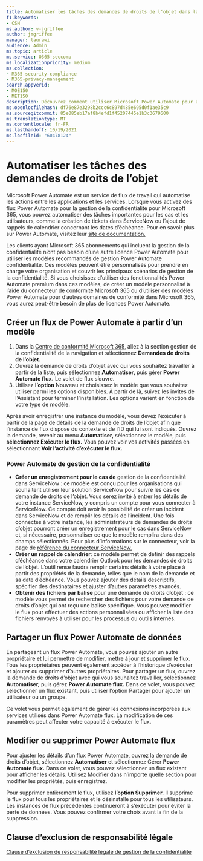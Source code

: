 ```yaml
---
title: Automatiser les tâches des demandes de droits de l’objet dans la gestion de la confidentialité
f1.keywords:
- CSH
ms.author: v-jgriffee
author: jmgriffee
manager: laurawi
audience: Admin
ms.topic: article
ms.service: O365-seccomp
ms.localizationpriority: medium
ms.collection:
- M365-security-compliance
- M365-privacy-management
search.appverid:
- MOE150
- MET150
description: Découvrez comment utiliser Microsoft Power Automate pour automatiser les tâches essentielles pour les demandes de droits de l’objet dans la gestion de la confidentialité.
ms.openlocfilehash: df76e87e3298b2ccc6c897d485e695d0f1ae35c9
ms.sourcegitcommit: 85e085eb17af8b4efd1f45207445e1b3c3679600
ms.translationtype: MT
ms.contentlocale: fr-FR
ms.lasthandoff: 10/19/2021
ms.locfileid: "60478124"
---
```

# <a name="automate-subject-rights-requests-tasks"></a>Automatiser les tâches des demandes de droits de l’objet

Microsoft Power Automate est un service de flux de travail qui automatise les actions entre les applications et les services. Lorsque vous activez des flux Power Automate pour la gestion de la confidentialité pour Microsoft 365, vous pouvez automatiser des tâches importantes pour les cas et les utilisateurs, comme la création de tickets dans ServiceNow ou l’ajout de rappels de calendrier concernant les dates d’échéance. Pour en savoir plus sur Power Automate, visitez leur [site de documentation.](/power-automate/getting-started)

Les clients ayant Microsoft 365 abonnements qui incluent la gestion de la confidentialité n’ont pas besoin d’une autre licence Power Automate pour utiliser les modèles recommandés de gestion Power Automate confidentialité. Ces modèles peuvent être personnalisés pour prendre en charge votre organisation et couvrir les principaux scénarios de gestion de la confidentialité. Si vous choisissez d’utiliser des fonctionnalités Power Automate premium dans ces modèles, de créer un modèle personnalisé à l’aide du connecteur de conformité Microsoft 365 ou d’utiliser des modèles Power Automate pour d’autres domaines de conformité dans Microsoft 365, vous aurez peut-être besoin de plus de licences Power Automate.

## <a name="create-a-new-power-automate-flow-from-a-template"></a>Créer un flux de Power Automate à partir d’un modèle

1. Dans la [Centre de conformité Microsoft 365](https://compliance.microsoft.com/), allez à la section gestion de la confidentialité de la navigation et sélectionnez **Demandes de droits de l’objet.**
1. Ouvrez la demande de droits d’objet avec qui vous souhaitez travailler à partir de la liste, puis sélectionnez **Automatiser,** puis gérer **Power Automate flux.** Le volet de flux s’ouvre.
1. Utilisez **l’option** Nouveau et choisissez le modèle que vous souhaitez utiliser parmi les options disponibles. À partir de là, suivez les invites de l’Assistant pour terminer l’installation. Les options varient en fonction de votre type de modèle.

Après avoir enregistrer une instance du modèle, vous devez l’exécuter à partir de la page de détails de la demande de droits de l’objet afin que l’instance de flux dispose du contexte et de l’ID qui lui sont indiqués. Ouvrez la demande, revenir au menu **Automatiser,** sélectionnez le modèle, puis **sélectionnez Exécuter le flux.** Vous pouvez voir vos activités passées en sélectionnant **Voir l’activité d’exécuter le flux.**

### <a name="power-automate-templates-in-privacy-management"></a>Power Automate de gestion de la confidentialité

- **Créer un enregistrement pour le cas de** gestion de la confidentialité dans ServiceNow : ce modèle est conçu pour les organisations qui souhaitent utiliser leur solution ServiceNow pour suivre les cas de demande de droits de l’objet. Vous serez invité à entrer les détails de votre instance ServiceNow, y compris un compte pour vous connecter à ServiceNow. Ce compte doit avoir la possibilité de créer un incident dans ServiceNow et de remplir les détails de l’incident. Une fois connectés à votre instance, les administrateurs de demandes de droits d’objet pourront créer un enregistrement pour le cas dans ServiceNow et, si nécessaire, personnaliser ce que le modèle remplira dans des champs sélectionnés. Pour plus d’informations sur le connecteur, voir la page de [référence du connecteur ServiceNow.](/connectors/service-now/)
- **Créer un rappel de calendrier**: ce modèle permet de définir des rappels d’échéance dans votre calendrier Outlook pour les demandes de droits de l’objet. L’outil rense faudra remplir certains détails à votre place à partir des propriétés de la demande, telles que le nom de la demande et sa date d’échéance. Vous pouvez ajouter des détails descriptifs, spécifier des destinataires et ajuster d’autres paramètres avancés.
- **Obtenir des fichiers par balise** pour une demande de droits d’objet : ce modèle vous permet de rechercher des fichiers pour votre demande de droits d’objet qui ont reçu une balise spécifique. Vous pouvez modifier le flux pour effectuer des actions personnalisées ou afficher la liste des fichiers renvoyés à utiliser pour les processus ou outils internes.

## <a name="share-a-power-automate-flow"></a>Partager un flux Power Automate de données

En partageant un flux Power Automate, vous pouvez ajouter un autre propriétaire et lui permettre de modifier, mettre à jour et supprimer le flux. Tous les propriétaires peuvent également accéder à l’historique d’exécuter et ajouter ou supprimer d’autres propriétaires. Pour partager un flux, ouvrez la demande de droits d’objet avec qui vous souhaitez travailler, sélectionnez **Automatiser,** puis gérez **Power Automate flux.** Dans ce volet, vous pouvez sélectionner un flux existant, puis utiliser l’option Partager pour ajouter un utilisateur ou un groupe.

Ce volet vous permet également de gérer les connexions incorporées aux services utilisés dans Power Automate flux. La modification de ces paramètres peut affecter votre capacité à exécuter le flux.

## <a name="edit-or-delete-power-automate-flow"></a>Modifier ou supprimer Power Automate flux

Pour ajuster les détails d’un flux Power Automate, ouvrez la demande de droits d’objet, sélectionnez **Automatiser** et sélectionnez Gérer **Power Automate flux.** Dans ce volet, vous pouvez sélectionner un flux existant pour afficher les détails. Utilisez Modifier dans n’importe quelle section pour modifier les propriétés, puis enregistrez.

Pour supprimer entièrement le flux, utilisez **l’option Supprimer.** Il supprime le flux pour tous les propriétaires et le désinstalle pour tous les utilisateurs. Les instances de flux précédentes continueront à s’exécuter pour éviter la perte de données. Vous pouvez confirmer votre choix avant la fin de la suppression.

## <a name="legal-disclaimer"></a>Clause d’exclusion de responsabilité légale

[Clause d’exclusion de responsabilité légale de gestion de la confidentialité](privacy-management-disclaimer.md)
